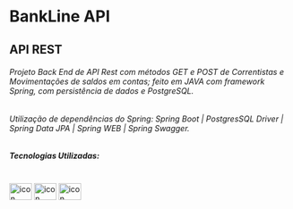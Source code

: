 # BankLine API

## API REST 

###### Projeto Back End de API Rest com métodos GET e POST de Correntistas e Movimentações de saldos em contas; feito em JAVA com framework Spring, com persistência de dados e PostgreSQL.



###### Utilização de dependências do Spring: Spring Boot | PostgresSQL Driver | Spring Data JPA | Spring WEB | Spring Swagger.



##### Tecnologias Utilizadas:



<div style="display: inline_block"><br> 

<img align="center" alt="icon JAVA" height="30" width="40" src="https://cdn.jsdelivr.net/gh/devicons/devicon/icons/java/java-original.svg" />  
<img align="center" alt="icon Spring" height="30" width="40" src="https://cdn.jsdelivr.net/gh/devicons/devicon/icons/spring/spring-original.svg" />
<img align="center" alt="icon PostgreeSQL" height="30" width="40" src="https://cdn.jsdelivr.net/gh/devicons/devicon/icons/postgresql/postgresql-original.svg" />

</div>


